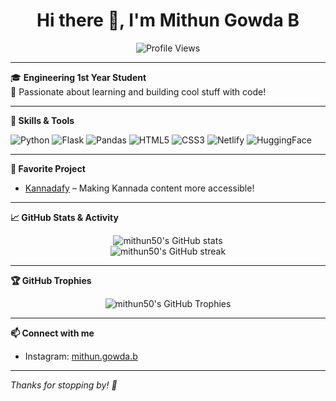 <!-- Profile README for mithun50 -->

<h1 align="center">Hi there 👋, I'm Mithun Gowda B</h1>
<p align="center">
  <img src="https://komarev.com/ghpvc/?username=mithun50&label=Profile%20views&color=0e75b6&style=flat" alt="Profile Views"/>
</p>

---

🎓 **Engineering 1st Year Student**  
🌱 Passionate about learning and building cool stuff with code!

---

**🔧 Skills & Tools**

![Python](https://img.shields.io/badge/Python-FFD43B?style=for-the-badge&logo=python&logoColor=blue)
![Flask](https://img.shields.io/badge/Flask-000?style=for-the-badge&logo=flask&logoColor=white)
![Pandas](https://img.shields.io/badge/Pandas-150458?style=for-the-badge&logo=pandas&logoColor=white)
![HTML5](https://img.shields.io/badge/HTML5-E34F26?style=for-the-badge&logo=html5&logoColor=white)
![CSS3](https://img.shields.io/badge/CSS3-1572B6?style=for-the-badge&logo=css3&logoColor=white)
![Netlify](https://img.shields.io/badge/Netlify-00C7B7?style=for-the-badge&logo=netlify&logoColor=white)
![HuggingFace](https://img.shields.io/badge/HuggingFace-FFD21F?style=for-the-badge&logo=huggingface&logoColor=black)

---

**🌟 Favorite Project**

- [Kannadafy](https://github.com/mithun50/Kannadafy) – Making Kannada content more accessible!
---

**📈 GitHub Stats & Activity**

<p align="center">
  <img src="https://github-readme-stats.vercel.app/api?username=mithun50&show_icons=true&theme=tokyonight" alt="mithun50's GitHub stats" />
  <br>
  <img src="https://github-readme-streak-stats.herokuapp.com/?user=mithun50&theme=tokyonight" alt="mithun50's GitHub streak" />
</p>

---

**🏆 GitHub Trophies**

<p align="center">
  <img src="https://github-profile-trophy.vercel.app/?username=mithun50&theme=tokyonight" alt="mithun50's GitHub Trophies"/>
</p>

---

**📫 Connect with me**

- Instagram: [mithun.gowda.b](https://instagram.com/mithun.gowda.b)

---

*Thanks for stopping by! 🚀*
